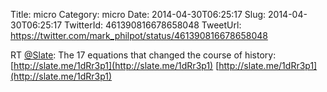 Title: micro
Category: micro
Date: 2014-04-30T06:25:17
Slug: 2014-04-30T06:25:17
TwitterId: 461390816678658048
TweetUrl: https://twitter.com/mark_philpot/status/461390816678658048

RT [@Slate](https://twitter.com/Slate): The 17 equations that changed the course of history: [http://slate.me/1dRr3p1](http://slate.me/1dRr3p1) [http://slate.me/1dRr3p1](http://slate.me/1dRr3p1)